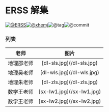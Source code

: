 # ERSS 解集

[![@ERSS](https://badgen.net/badge/icon/ERSS?icon=bitcoin-lightning&amp;label)](https://github.com/icerss/mingyan)[![@xhemj](https://badgen.net/badge/icon/icerss/solve?icon=github&amp;label)](https://github.com/xhemj)![@tag](https://badgen.net/github/tag/icerss/solve)![@commit](https://badgen.net/github/last-commit/icerss/solve)

### 列表

<table>
<thead>
<tr>
<th style="text-align:center">老师</th>
<th style="text-align:center">图片</th>
</tr>
</thead>
<tbody>
<tr>
<td style="text-align:center">地理邵老师</td>
<td style="text-align:center">[dl-sls.jpg](/dl-sls.jpg)</td>
</tr>
<tr>
<td style="text-align:center">地理吴老师</td>
<td style="text-align:center">[dl-wls.jpg](/dl-wls.jpg)</td>
</tr>
<tr>
<td style="text-align:center">地理朱老师</td>
<td style="text-align:center">[dl-zls.jpg](/dl-zls.jpg)</td>
</tr>
<tr>
<td style="text-align:center">数学王老师</td>
<td style="text-align:center">[sx-lw1.jpg](/sx-lw1.jpg)</td>
</tr>
<tr>
<td style="text-align:center">数学王老师</td>
<td style="text-align:center">[sx-lw2.jpg](/sx-lw2.jpg)</td>
</tr>
</tbody>
</table>